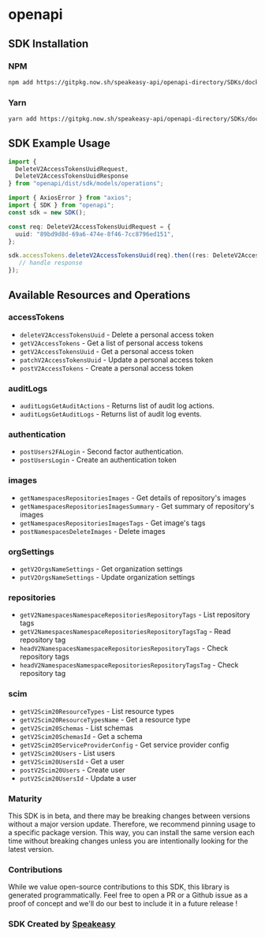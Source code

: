 # openapi

<!-- Start SDK Installation -->
## SDK Installation

### NPM

```bash
npm add https://gitpkg.now.sh/speakeasy-api/openapi-directory/SDKs/docker.com/hub/beta/typescript
```

### Yarn

```bash
yarn add https://gitpkg.now.sh/speakeasy-api/openapi-directory/SDKs/docker.com/hub/beta/typescript
```
<!-- End SDK Installation -->

## SDK Example Usage
<!-- Start SDK Example Usage -->
```typescript
import {
  DeleteV2AccessTokensUuidRequest,
  DeleteV2AccessTokensUuidResponse
} from "openapi/dist/sdk/models/operations";

import { AxiosError } from "axios";
import { SDK } from "openapi";
const sdk = new SDK();

const req: DeleteV2AccessTokensUuidRequest = {
  uuid: "89bd9d8d-69a6-474e-8f46-7cc8796ed151",
};

sdk.accessTokens.deleteV2AccessTokensUuid(req).then((res: DeleteV2AccessTokensUuidResponse | AxiosError) => {
   // handle response
});
```
<!-- End SDK Example Usage -->

<!-- Start SDK Available Operations -->
## Available Resources and Operations


### accessTokens

* `deleteV2AccessTokensUuid` - Delete a personal access token
* `getV2AccessTokens` - Get a list of personal access tokens
* `getV2AccessTokensUuid` - Get a personal access token
* `patchV2AccessTokensUuid` - Update a personal access token
* `postV2AccessTokens` - Create a personal access token

### auditLogs

* `auditLogsGetAuditActions` - Returns list of audit log actions.
* `auditLogsGetAuditLogs` - Returns list of audit log  events.

### authentication

* `postUsers2FALogin` - Second factor authentication.
* `postUsersLogin` - Create an authentication token

### images

* `getNamespacesRepositoriesImages` - Get details of repository's images
* `getNamespacesRepositoriesImagesSummary` - Get summary of repository's images
* `getNamespacesRepositoriesImagesTags` - Get image's tags
* `postNamespacesDeleteImages` - Delete images

### orgSettings

* `getV2OrgsNameSettings` - Get organization settings
* `putV2OrgsNameSettings` - Update organization settings

### repositories

* `getV2NamespacesNamespaceRepositoriesRepositoryTags` - List repository tags
* `getV2NamespacesNamespaceRepositoriesRepositoryTagsTag` - Read repository tag
* `headV2NamespacesNamespaceRepositoriesRepositoryTags` - Check repository tags
* `headV2NamespacesNamespaceRepositoriesRepositoryTagsTag` - Check repository tag

### scim

* `getV2Scim20ResourceTypes` - List resource types
* `getV2Scim20ResourceTypesName` - Get a resource type
* `getV2Scim20Schemas` - List schemas
* `getV2Scim20SchemasId` - Get a schema
* `getV2Scim20ServiceProviderConfig` - Get service provider config
* `getV2Scim20Users` - List users
* `getV2Scim20UsersId` - Get a user
* `postV2Scim20Users` - Create user
* `putV2Scim20UsersId` - Update a user
<!-- End SDK Available Operations -->

### Maturity

This SDK is in beta, and there may be breaking changes between versions without a major version update. Therefore, we recommend pinning usage
to a specific package version. This way, you can install the same version each time without breaking changes unless you are intentionally
looking for the latest version.

### Contributions

While we value open-source contributions to this SDK, this library is generated programmatically.
Feel free to open a PR or a Github issue as a proof of concept and we'll do our best to include it in a future release !

### SDK Created by [Speakeasy](https://docs.speakeasyapi.dev/docs/using-speakeasy/client-sdks)

